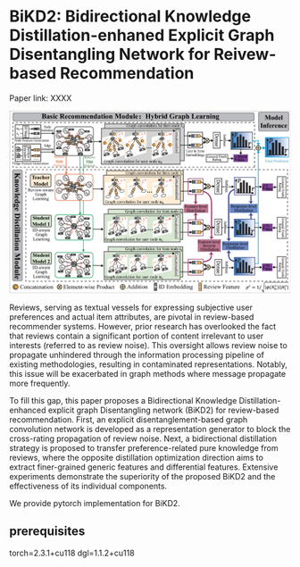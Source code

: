 # BiKD2: Bidirectional Knowledge Distillation-enhaned Explicit Graph Disentangling Network for Reivew-based Recommendation


Paper link: XXXX

![framework of BiKD2](model.png)

Reviews, serving as textual vessels for expressing subjective user preferences and actual item attributes, are pivotal in review-based recommender systems. However, prior research has overlooked the fact that reviews contain a significant portion of content irrelevant to user interests (referred to as review noise). This oversight allows review noise to propagate unhindered through the information processing pipeline of existing methodologies, resulting in contaminated representations. Notably, this issue will be exacerbated in graph methods where message propagate more frequently.

To fill this gap,  this paper proposes a Bidirectional Knowledge Distillation-enhanced explicit graph Disentangling network (BiKD2) for review-based recommendation. First, an explicit disentanglement-based graph convolution network is developed as a representation generator to block the cross-rating propagation of review noise. Next, a bidirectional distillation strategy is proposed to transfer preference-related pure knowledge from reviews, where the opposite distillation optimization direction aims to extract finer-grained generic features and differential features. Extensive experiments demonstrate the superiority of the proposed BiKD2 and the effectiveness of its individual components.  

We provide pytorch implementation for BiKD2. 

## prerequisites
torch=2.3.1+cu118
dgl=1.1.2+cu118
